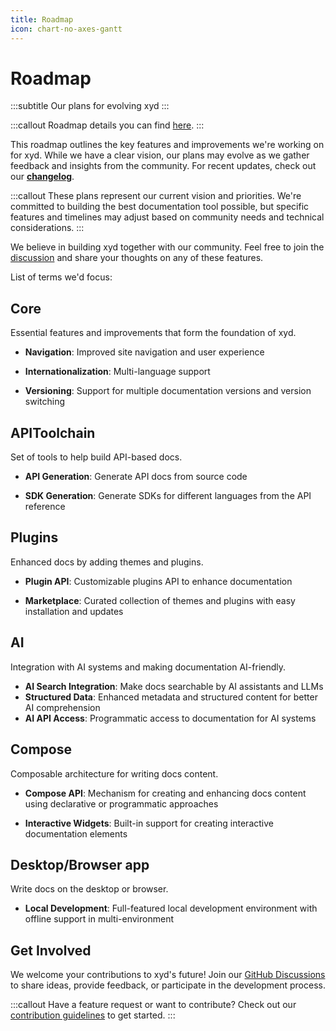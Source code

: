 ```yaml
---
title: Roadmap
icon: chart-no-axes-gantt
---
```


# Roadmap
:::subtitle
Our plans for evolving xyd
:::

:::callout
Roadmap details you can find [here](https://github.com/orgs/livesession/projects/4).
:::

This roadmap outlines the key features and improvements we're working on for xyd. While we have a clear vision,
our plans may evolve as we gather feedback and insights from the community. 
For recent updates, check out our **[changelog](/docs/development/changelog)**.

:::callout
These plans represent our current vision and priorities. We're committed to building the best documentation tool possible,
but specific features and timelines may adjust based on community needs and technical considerations.
:::

We believe in building xyd together with our community. 
Feel free to join the [discussion](https://github.com/livesession/xyd/discussions) and share your thoughts on any of these features.

List of terms we'd focus:

## Core

Essential features and improvements that form the foundation of xyd.

* **Navigation**: Improved site navigation and user experience

* **Internationalization**: Multi-language support

* **Versioning**: Support for multiple documentation versions and version switching

## APIToolchain

Set of tools to help build API-based docs.

* **API Generation**: Generate API docs from source code

* **SDK Generation**: Generate SDKs for different languages from the API reference

## Plugins

Enhanced docs by adding themes and plugins.

* **Plugin API**: Customizable plugins API to enhance documentation

* **Marketplace**: Curated collection of themes and plugins with easy installation and updates

## AI

Integration with AI systems and making documentation AI-friendly.

* **AI Search Integration**: Make docs searchable by AI assistants and LLMs
* **Structured Data**: Enhanced metadata and structured content for better AI comprehension
* **AI API Access**: Programmatic access to documentation for AI systems

## Compose

Composable architecture for writing docs content.

* **Compose API**: Mechanism for creating and enhancing docs content using declarative or programmatic approaches

* **Interactive Widgets**: Built-in support for creating interactive documentation elements

## Desktop/Browser app

Write docs on the desktop or browser.

* **Local Development**: Full-featured local development environment with offline support in multi-environment

## Get Involved

We welcome your contributions to xyd's future! Join our [GitHub Discussions](https://github.com/livesession/xyd/discussions) to share ideas, provide feedback, or participate in the development process.

:::callout
Have a feature request or want to contribute? Check out our [contribution guidelines](https://github.com/livesession/xyd/blob/main/CONTRIBUTING.md) to get started.
:::
